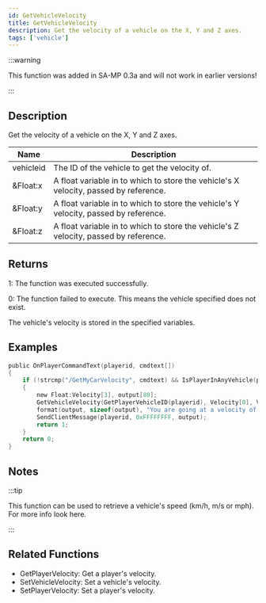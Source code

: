 ```yaml
---
id: GetVehicleVelocity
title: GetVehicleVelocity
description: Get the velocity of a vehicle on the X, Y and Z axes.
tags: ['vehicle']
---
```


<TagLinks />

:::warning

This function was added in SA-MP 0.3a and will not work in earlier versions!

:::

## Description

Get the velocity of a vehicle on the X, Y and Z axes.


| Name | Description |
|------|-------------|
|vehicleid | The ID of the vehicle to get the velocity of.|
|&Float:x | A float variable in to which to store the vehicle's X velocity, passed by reference.|
|&Float:y | A float variable in to which to store the vehicle's Y velocity, passed by reference.|
|&Float:z | A float variable in to which to store the vehicle's Z velocity, passed by reference.|


## Returns

 1: The function was executed successfully. 

 0: The function failed to execute. This means the vehicle specified does not exist.

 The vehicle's velocity is stored in the specified variables.


## Examples


```c
public OnPlayerCommandText(playerid, cmdtext[])
{
    if (!strcmp("/GetMyCarVelocity", cmdtext) && IsPlayerInAnyVehicle(playerid))
    {
        new Float:Velocity[3], output[80];
        GetVehicleVelocity(GetPlayerVehicleID(playerid), Velocity[0], Velocity[1], Velocity[2]);
        format(output, sizeof(output), "You are going at a velocity of X%f, Y%f, Z%f", Velocity[0], Velocity[1], Velocity[2]);
        SendClientMessage(playerid, 0xFFFFFFFF, output);
        return 1;
    }
    return 0;
}
```


## Notes

:::tip

This function can be used to retrieve a vehicle's speed (km/h, m/s or mph). For more info look here.

:::


## Related Functions


-  GetPlayerVelocity: Get a player's velocity.
-  SetVehicleVelocity: Set a vehicle's velocity.
-  SetPlayerVelocity: Set a player's velocity.